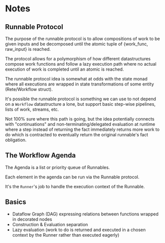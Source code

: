 # Notes

## Runnable Protocol

The purpose of the runnable protocol is to allow compositions of work to be given inputs and be decomposed until the atomic tuple of {work_func, raw_input} is reached.

The protocol allows for a polymorphism of how different datastructures compose work functions and follow a lazy execution path where no actual execution of work
is completed until an atomic is reached.

The runnable protocol idea is somewhat at odds with the state monad where all executions are wrapped in state transformations of some entity (Rete/Workflow struct). 

It's possible the runnable protocol is something we can use to not depend on a `Workflow` datastructure a lone, but support basic step-wise pipelines, lists of work,
streams, etc.

Not 100% sure where this path is going, but the idea potentially connects with "continuations" and non-terminating/delegated evaluation at runtime where a step
    instead of returning the fact immediately returns more work to do which is contracted to eventually return the original runnable's fact obligation.

## The Workflow Agenda

The Agenda is a list or priority queue of Runnables.

Each element in the agenda can be run via the Runnable protocol.

It's the `Runner`'s job to handle the execution context of the Runnable.

## Basics

* Dataflow Graph (DAG) expressing relations between functions wrapped in decorated nodes
* Construction & Evaluation separation
* Lazy evaluation (work to do is returned and executed in a chosen context by the Runner rather than executed eagerly)